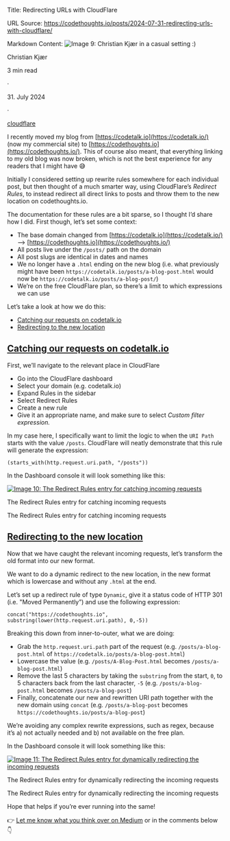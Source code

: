 Title: Redirecting URLs with CloudFlare

URL Source: https://codethoughts.io/posts/2024-07-31-redirecting-urls-with-cloudflare/

Markdown Content:
![Image 9: Christian Kjær in a casual setting :)](https://codethoughts.io/images/me-casual.jpg)

Christian Kjær

3 min read

·

31\. July 2024

·

[cloudflare](https://codethoughts.io/tags/cloudflare/)

I recently moved my blog from [https://codetalk.io](https://codetalk.io/) (now my commercial site) to [https://codethoughts.io](https://codethoughts.io/). This of course also meant, that everything linking to my old blog was now broken, which is not the best experience for any readers that I might have 😅

Initially I considered setting up rewrite rules somewhere for each individual post, but then thought of a much smarter way, using CloudFlare’s _Redirect Rules_, to instead redirect all direct links to posts and throw them to the new location on codethoughts.io.

The documentation for these rules are a bit sparse, so I thought I’d share how I did. First though, let’s set some context:

*   The base domain changed from [https://codetalk.io](https://codetalk.io/) —\> [https://codethoughts.io](https://codethoughts.io/)
*   All posts live under the `/posts/` path on the domain
*   All post slugs are identical in dates and names
*   We no longer have a `.html` ending on the new blog (i.e. what previously might have been `https://codetalk.io/posts/a-blog-post.html` would now be `https://codetalk.io/posts/a-blog-post/`)
*   We’re on the free CloudFlare plan, so there’s a limit to which expressions we can use

Let’s take a look at how we do this:

*   [Catching our requests on codetalk.io](https://codethoughts.io/posts/2024-07-31-redirecting-urls-with-cloudflare/#catching-our-requests-on-codetalk-io)
*   [Redirecting to the new location](https://codethoughts.io/posts/2024-07-31-redirecting-urls-with-cloudflare/#redirecting-to-the-new-location)

[Catching our requests on codetalk.io](https://codethoughts.io/posts/2024-07-31-redirecting-urls-with-cloudflare/#catching-our-requests-on-codetalk-io)
-------------------------------------------------------------------------------------------------------------------------------------------------------

First, we’ll navigate to the relevant place in CloudFlare

*   Go into the CloudFlare dashboard
*   Select your domain (e.g. codetalk.io)
*   Expand Rules in the sidebar
*   Select Redirect Rules
*   Create a new rule
*   Give it an appropriate name, and make sure to select _Custom filter expression._

In my case here, I specifically want to limit the logic to when the `URI Path` starts with the value `/posts`. CloudFlare will neatly demonstrate that this rule will generate the expression:

```
(starts_with(http.request.uri.path, "/posts"))
```

In the Dashboard console it will look something like this:

[![Image 10: The Redirect Rules entry for catching incoming requests](https://codethoughts.io/processed_images/Screenshot_2024-07-08_at_16.18.43.543fca2cd79242e5.png)](https://codethoughts.io/posts/2024-07-31-redirecting-urls-with-cloudflare/Screenshot_2024-07-08_at_16.18.43.png)

The Redirect Rules entry for catching incoming requests

The Redirect Rules entry for catching incoming requests

[Redirecting to the new location](https://codethoughts.io/posts/2024-07-31-redirecting-urls-with-cloudflare/#redirecting-to-the-new-location)
---------------------------------------------------------------------------------------------------------------------------------------------

Now that we have caught the relevant incoming requests, let’s transform the old format into our new format.

We want to do a dynamic redirect to the new location, in the new format which is lowercase and without any `.html` at the end.

Let’s set up a redirect rule of type `Dynamic`, give it a status code of HTTP 301 (i.e. "Moved Permanently”) and use the following expression:

```
concat("https://codethoughts.io", substring(lower(http.request.uri.path), 0,-5))
```

Breaking this down from inner-to-outer, what we are doing:

*   Grab the `http.request.uri.path` part of the request (e.g. `/posts/a-blog-post.html` of `https://codetalk.io/posts/a-blog-post.html`)
*   Lowercase the value (e.g. `/posts/A-Blog-Post.html` becomes `/posts/a-blog-post.html`)
*   Remove the last 5 characters by taking the `substring` from the start, `0`, to 5 characters back from the last character, `-5` (e.g. `/posts/a-blog-post.html` becomes `/posts/a-blog-post`)
*   Finally, concatenate our new and rewritten URI path together with the new domain using `concat` (e.g. `/posts/a-blog-post` becomes `https://codethoughts.io/posts/a-blog-post`)

We’re avoiding any complex rewrite expressions, such as regex, because it’s a) not actually needed and b) not available on the free plan.

In the Dashboard console it will look something like this:

[![Image 11: The Redirect Rules entry for dynamically redirecting the incoming requests](https://codethoughts.io/processed_images/Screenshot_2024-07-08_at_16.17.27.82877b6820694331.png)](https://codethoughts.io/posts/2024-07-31-redirecting-urls-with-cloudflare/Screenshot_2024-07-08_at_16.17.27.png)

The Redirect Rules entry for dynamically redirecting the incoming requests

The Redirect Rules entry for dynamically redirecting the incoming requests

Hope that helps if you’re ever running into the same!

👉 [Let me know what you think over on Medium](https://codethoughts.medium.com/redirecting-urls-with-cloudflare-91a8f85cefdd) or in the comments below 👇
